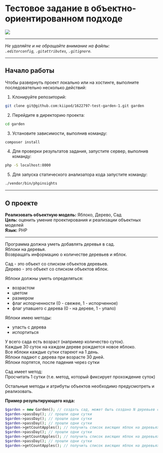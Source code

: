 # Тестовое задание в объектно-ориентированном подходе

<p align="left">
<img src="https://img.shields.io/badge/php-%5E8.0-blue">
</p>

---

_Не удаляйте и не обращайте внимание на файлы:_<br>
_`.editorconfig`, `.gitattributes`, `.gitignore`._

---
## Начало работы

Чтобы развернуть проект локально или на хостинге, выполните последовательно несколько действий:

1. Клонируйте репозиторий:

```bash
git clone git@github.com:kiipod/1622797-test-garden-1.git garden
```

2. Перейдите в директорию проекта:

```bash
cd garden
```

3. Установите зависимости, выполнив команду:

```bash
composer install
```

4. Для проверки результатов задания, запустите сервер, выполнив команду:
```bash
php -S localhost:8000
```

5. Для запуска статического анализатора кода запустите команду:
```bash
./vendor/bin/phpinsights
```

---

## О проекте

**Реализовать объектную модель:** Яблоко, Дерево, Сад  
**Цель:** оценить умение проектирования и реализации объектных моделей  
**Язык:** PHP

--- 

Программа должна уметь добавлять деревья в сад.  
Яблоки на деревья.  
Возвращать информацию о количестве деревьев и яблок.

Сад - это объект со списком объектов деревьев.  
Дерево - это объект со списком объектов яблок.

Яблоки должны уметь определяться:
- возрастом
- цветом
- размером
- флаг испорченности (0 - свежее, 1 - испорченное)
- флаг упавшего с дерева (0 - на дереве, 1 - упало)

Яблоки имею методы:
- упасть с дерева
- испортиться

У всего сада есть возраст (например количество суток).  
Каждые 30 суток на каждом дереве рождается новое яблоко.  
Все яблоки каждые сутки стареют на 1 день.  
Яблоки падают с дерева при возрасте 30 дней.  
Яблоки портятся, после падения через сутки

Сад имеет метод:  
Просчитать 1 сутки (т.е. метод, который фиксирует прохождение суток)

Остальные методы и атрибуты объектов необходимо предусмотреть и реализовать.

**Пример результирующего кода:**  
```php
$garden = new Garden(); // создать сад, может быть создано N деревьев с N2 яблоками на каждом (N и N2 любые числа не больше 100, все яблоки при инцициализации создаются со случайным возрастом от 0 до 30)
$garden->passDay(); // прошли одни сутки
$garden->passDay(); // прошли одни сутки
$garden->passDay(); // прошли одни сутки
$garden->getCountApples(); // получить список висящих яблок на деревьях этого сада
$garden->passDay(); // прошли одни сутки
$garden->getCountApples(); // получить список висящих яблок на деревьях этого сада
$garden->passDay(); // прошли одни сутки
$garden->getCountApples(); // получить список висящих яблок на деревьях этого сада
```
